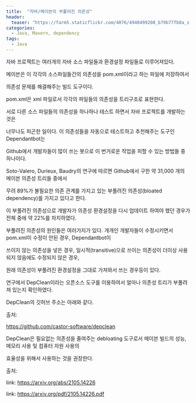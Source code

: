 ```yaml
---
title:  "자바/메이븐의 부풀려진 의존성"
header:
  teaser: "https://farm5.staticflickr.com/4076/4940499208_b79b77fb0a_z.jpg"
categories: 
  - Java, Mavern, dependency
tags:
  - Java
---
```

      
  자바 프로젝트는 여러개의 자바 소스 파일들과 환경설정 파일들로 이루어져있다.

메이븐은 이 각각의 소스파일들간의 의존성을 pom.xml이라고 하는 파일에 저장하여서

의존성 문제를 해결해주는 빌드 도구이다.

pom.xml은 xml 파일로서 각각의 파일들의 의존성을 트리구조로 표현한다.

서로 다른 소스 파일들의 의존성을 하나하나 테스트 하면서 자바 프로젝트를 개발하는 것은

너무나도 피곤한 일이다. 이 의존성들을 자동으로 테스트하고 추천해주는 도구인 Dependantbot는

Github에서 개발자들이 많이 쓰는 봇으로 이 번거로운 작업을 피할 수 있는 방법들 중 하나이다.

Soto-Valero, Durieux, Baudry의 연구에 따르면 Github에서 구한 약 31,000 개의 메이븐 의존성 트리들 중에서

무려 89%가 불필요한 의존 관계를 가지고 있는 부풀려진 의존성(bloated dependency)를 가지고 있다고 한다.

이 부풀려진 의존성으로 개발자가 의존성 환경설정을 다시 업데이트 하여야 했던 경우가 전체 중에 약 22%를 차지하였다.

부풀려진 의존성의 원인들은 여러가지가 있다. 개개인 개발자들이 수정시키면서 pom.xml이 수정이 안된 경우, Dependantbot이

쓰이지 않는 의존성을 넣은 경우, 일시적(transitive)으로 쓰이는 의존성이 더이상 사용되지 않음에도 수정되지 않은 경우, 

원래 의존성이 부풀려진 환경설정을 그대로 가져와서 쓰는 경우등이 있다.



연구에서 DepClean이라는 오픈소스 도구를 이용하여서 얼마나 의존성 트리가 부풀려져 있는지 확인하였다.

DepClean의 깃허브 주소는 아래와 같다.

출처:

https://github.com/castor-software/depclean

DepClean은 필요없는 의존성을 줄여주는 debloating 도구로서 메이븐 빌드의 성능, 메모리 사용 및 컴퓨터 자원 사용의

효율성을 위해서 사용하는 것을 권장한다.


출처: 

link: https://arxiv.org/abs/2105.14226

link: https://arxiv.org/pdf/2105.14226.pdf